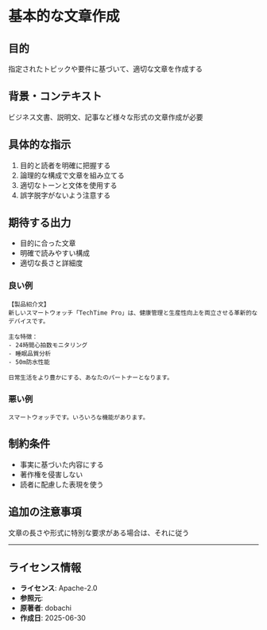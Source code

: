 # 基本的な文章作成

## 目的
指定されたトピックや要件に基づいて、適切な文章を作成する

## 背景・コンテキスト
ビジネス文書、説明文、記事など様々な形式の文章作成が必要

## 具体的な指示
1. 目的と読者を明確に把握する
2. 論理的な構成で文章を組み立てる
3. 適切なトーンと文体を使用する
4. 誤字脱字がないよう注意する

## 期待する出力
- 目的に合った文章
- 明確で読みやすい構成
- 適切な長さと詳細度

### 良い例
```
【製品紹介文】
新しいスマートウォッチ「TechTime Pro」は、健康管理と生産性向上を両立させる革新的なデバイスです。

主な特徴：
- 24時間心拍数モニタリング
- 睡眠品質分析
- 50m防水性能

日常生活をより豊かにする、あなたのパートナーとなります。
```

### 悪い例
```
スマートウォッチです。いろいろな機能があります。
```

## 制約条件
- 事実に基づいた内容にする
- 著作権を侵害しない
- 読者に配慮した表現を使う

## 追加の注意事項
文章の長さや形式に特別な要求がある場合は、それに従う

---
## ライセンス情報
- **ライセンス**: Apache-2.0
- **参照元**: 
- **原著者**: dobachi
- **作成日**: 2025-06-30